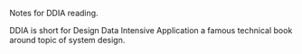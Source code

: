 Notes for DDIA reading.

DDIA is short for Design Data Intensive Application a famous technical book around topic of system design.  

